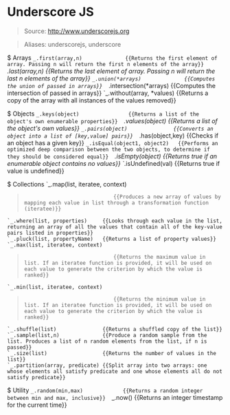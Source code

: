 # Underscore JS

> Source: http://www.underscorejs.org

> Aliases: underscorejs, underscore

$ Arrays
    `_.first(array,n)              {{Returns the first element of array. Passing n will return the first n elements of the array}} 
    `_.last(array,n)               {{Returns the last element of array. Passing n will return the last n elements of the array}} 
    `_.union(*arrays)              {{Computes the union of passed in arrays}} 
    `_.intersection(*arrays)       {{Computes the intersection of passed in arrays}} 
    `_.without(array, *values)     {{Returns a copy of the array with all instances of the values removed}} 

$ Objects
    `_.keys(object)                {{Returns a list of the object's own enumerable properties}} 
    `_.values(object)              {{Returns a list of the object's own values}} 
    `_.pairs(object)               {{Converts an object into a list of [key,value] pairs}} 
    `_.has(object,key)             {{Checks if an object has a given key}} 
    `_.isEqual(object1, object2)   {{Performs an optimized deep comparison between the two objects, to determine if they should be considered equal}} 
    `_.isEmpty(object)             {{Returns true if an enumerable object contains no values}} 
    `_.isUndefined(val)            {{Returns true if value is undefined}} 

$ Collections
    `_.map(list, iteratee, context)
>                                  {{Produces a new array of values by mapping each value in list through a transformation function (iteratee)}} 
    `_.where(list, properties)     {{Looks through each value in the list, returning an array of all the values that contain all of the key-value pairs listed in properties}} 
    `_.pluck(list, propertyName)   {{Returns a list of property values}} 
    `_.max(list, iteratee, context)
>                                  {{Returns the maximum value in list. If an iteratee function is provided, it will be used on each value to generate the criterion by which the value is ranked}} 
    `_.min(list, iteratee, context)
>                                  {{Returns the minimum value in list. If an iteratee function is provided, it will be used on each value to generate the criterion by which the value is ranked}} 
    `_.shuffle(list)               {{Returns a shuffled copy of the list}} 
    `_.sample(list,n)              {{Produce a random sample from the list. Produces a list of n random elements from the list, if n is passed}} 
    `_.size(list)                  {{Returns the number of values in the list}} 
    `_.partition(array, predicate) {{Split array into two arrays: one whose elements all satisfy predicate and one whose elements all do not satisfy predicate}} 

$ Utility
    `_.random(min,max)             {{Returns a random integer between min and max, inclusive}} 
    `_.now()                       {{Returns an integer timestamp for the current time}} 

